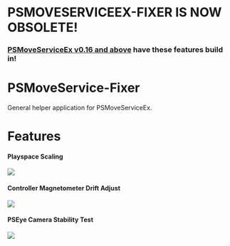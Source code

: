 # PSMOVESERVICEEX-FIXER IS NOW OBSOLETE!
### [PSMoveServiceEx v0.16 and above](https://github.com/Timocop/PSMoveServiceEx/releases) have these features build in!

# PSMoveService-Fixer
General helper application for PSMoveServiceEx.

# Features
#### Playspace Scaling
![](https://i.imgur.com/3iZbnDY.png)

#### Controller Magnetometer Drift Adjust
![](https://i.imgur.com/UujLRsT.png)

#### PSEye Camera Stability Test
![](https://i.imgur.com/9pD55NI.png)
